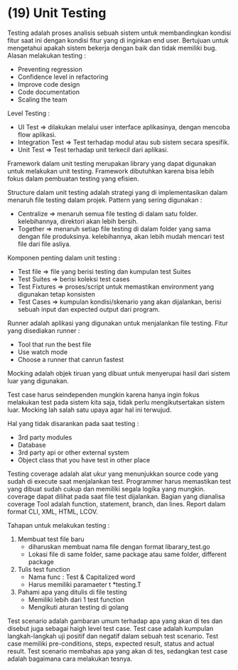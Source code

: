 # (19) Unit Testing

Testing adalah proses analisis sebuah sistem untuk membandingkan kondisi fitur saat ini dengan kondisi fitur yang di inginkan end user. Bertujuan untuk mengetahui apakah sistem bekerja dengan baik dan tidak memiliki bug. Alasan melakukan testing :
- Preventing regression
- Confidence level in refactoring
- Improve code design
- Code documentation
- Scaling the team

Level Testing :
- UI Test => dilakukan melalui user interface aplikasinya, dengan mencoba flow aplikasi.
- Integration Test => Test terhadap modul atau sub sistem secara spesifik.
- Unit Test => Test terhadap unit terkecil dari aplikasi.

Framework dalam unit testing merupakan library yang dapat digunakan untuk melakukan unit testing. Framework dibutuhkan karena bisa lebih fokus dalam pembuatan testing yang efisien. 

Structure dalam unit testing adalah strategi yang di implementasikan dalam menaruh file testing dalam projek. Pattern yang sering digunakan :
- Centralize => menaruh semua file testing di dalam satu folder. kelebihannya, direktori akan lebih bersih.
- Together => menaruh setiap file testing di dalam folder yang sama dengan file produksinya. kelebihannya, akan lebih mudah mencari test file dari file asliya.

Komponen penting dalam unit testing :
- Test file => file yang berisi testing dan kumpulan test Suites
- Test Suites => berisi koleksi test cases
- Test Fixtures => proses/script untuk memastikan environment yang digunakan tetap konsisten
- Test Cases => kumpulan kondisi/skenario yang akan dijalankan, berisi sebuah input dan expected output dari program.

Runner adalah aplikasi yang digunakan untuk menjalankan file testing. Fitur yang disediakan runner :
- Tool that run the best file
- Use watch mode
- Choose a runner that canrun fastest

Mocking adalah objek tiruan yang dibuat untuk menyerupai hasil dari sistem luar yang digunakan.

Test case harus seindependen mungkin karena hanya ingin fokus melakukan test pada sistem kita saja, tidak perlu mengikutsertakan sistem luar. Mocking lah salah satu upaya agar hal ini terwujud.

Hal yang tidak disarankan pada saat testing :
- 3rd party modules
- Database
- 3rd party api or other external system
- Object class that you have test in other place

Testing coverage adalah alat ukur yang menunjukkan source code yang sudah di execute saat menjalankan test. Programmer harus memastikan test yang dibuat sudah cukup dan memiliki segala logika yang mungkin. coverage dapat dilihat pada saat file test dijalankan. Bagian yang dianalisa coverage Tool adalah function, statement, branch, dan lines. Report dalam format CLI, XML, HTML, LCOV. 

Tahapan untuk melakukan testing :
1. Membuat test file baru
    - diharuskan membuat nama file dengan format libarary_test.go
    - Lokasi file di same folder, same package atau same folder, different package
2. Tulis test function
    - Nama func : Test & Capitalized word
    - Harus memiliki paramaeter t *testing.T
3. Pahami apa yang ditulis di file testing
    - Memiliki lebih dari 1 test function
    - Mengikuti aturan testing di golang

Test scenario adalah gambaran umum terhadap apa yang akan di tes dan disebut juga sebagai haigh level test case. Test case adalah kumpulan langkah-langkah uji positif dan negatif dalam sebuah test scenario. Test case memiliki pre-conditions, steps, expected result, status and actual result. Test scenario membahas apa yang akan di tes, sedangkan test case adalah bagaimana cara melakukan tesnya.